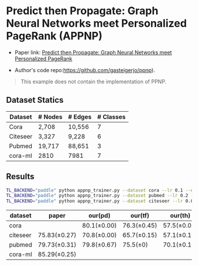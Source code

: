 Predict then Propagate: Graph Neural Networks meet Personalized PageRank (APPNP)
============

- Paper link: [Predict then Propagate: Graph Neural Networks meet Personalized PageRank](https://arxiv.org/abs/1810.05997)

- Author's code repo:https://github.com/gasteigerjo/ppnp). 

> This example does not contain the implementation of PPNP.

Dataset Statics
-------
| Dataset  | # Nodes | # Edges | # Classes |
|----------|---------|---------|-----------|
| Cora     | 2,708   | 10,556  | 7         |
| Citeseer | 3,327   | 9,228   | 6         |
| Pubmed   | 19,717  | 88,651  | 3         |
| cora-ml  | 2810    | 7981    | 7         |

Results
-------
```bash
TL_BACKEND="paddle" python appnp_trainer.py --dataset cora --lr 0.1 --n_epoch 200 --hidden_dim 64 --drop_rate 0.5 --l2_coef 0.001 --iter_K 6 --self_loops 1
TL_BACKEND="paddle" python appnp_trainer.py --dataset pubmed --lr 0.2 --n_epoch 250 --hidden_dim 64 --drop_rate 0.6 --l2_coef 0.001 --iter_K 10 --self_loops 2
TL_BACKEND="paddle" python appnp_trainer.py --dataset citeseer --lr 0.03 --n_epoch 500 --hidden_dim 32 --alpha 0.1 --drop_rate 0.4 --l2_coef 2e-3 --iter_K 10 --self_loops 1
```
| dataset  | paper        | our(pd)     | our(tf)     | our(th)     |
|----------|--------------|-------------|-------------|-------------|
| cora     |              | 80.1(±0.00) | 76.3(±0.45) | 57.5(±0.00) |
| citeseer | 75.83(±0.27) | 70.8(±0.00) | 65.7(±0.15) | 57.1(±0.10) |
| pubmed   | 79.73(±0.31) | 79.8(±0.67) | 75.5(±0)    | 70.1(±0.10) |
| cora-ml  | 85.29(±0.25) |             |             |

